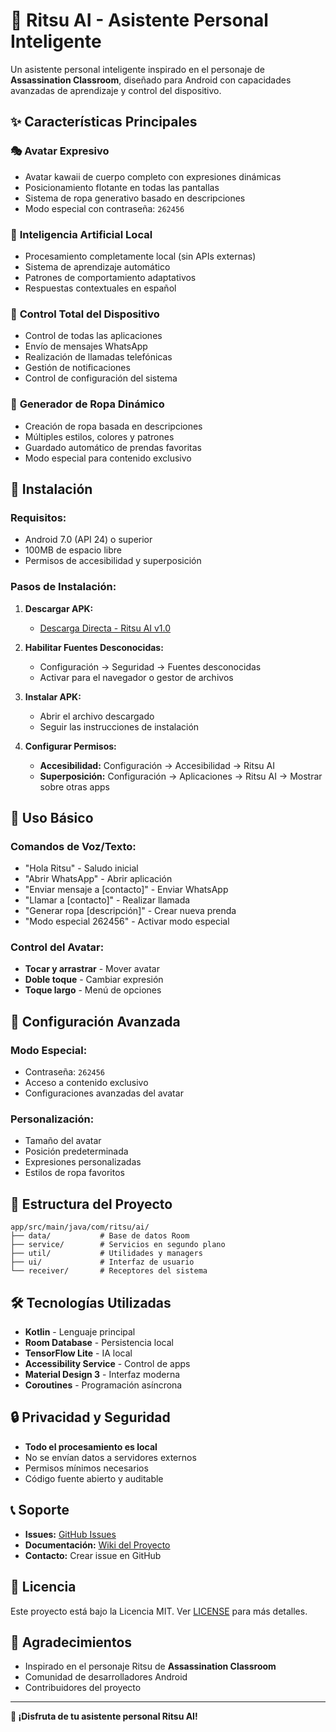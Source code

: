 # 🤖 Ritsu AI - Asistente Personal Inteligente

Un asistente personal inteligente inspirado en el personaje de **Assassination Classroom**, diseñado para Android con capacidades avanzadas de aprendizaje y control del dispositivo.

## ✨ Características Principales

### 🎭 **Avatar Expresivo**
- Avatar kawaii de cuerpo completo con expresiones dinámicas
- Posicionamiento flotante en todas las pantallas
- Sistema de ropa generativo basado en descripciones
- Modo especial con contraseña: `262456`

### 🧠 **Inteligencia Artificial Local**
- Procesamiento completamente local (sin APIs externas)
- Sistema de aprendizaje automático
- Patrones de comportamiento adaptativos
- Respuestas contextuales en español

### 📱 **Control Total del Dispositivo**
- Control de todas las aplicaciones
- Envío de mensajes WhatsApp
- Realización de llamadas telefónicas
- Gestión de notificaciones
- Control de configuración del sistema

### 🎨 **Generador de Ropa Dinámico**
- Creación de ropa basada en descripciones
- Múltiples estilos, colores y patrones
- Guardado automático de prendas favoritas
- Modo especial para contenido exclusivo

## 🚀 Instalación

### **Requisitos:**
- Android 7.0 (API 24) o superior
- 100MB de espacio libre
- Permisos de accesibilidad y superposición

### **Pasos de Instalación:**

1. **Descargar APK:**
   - [Descarga Directa - Ritsu AI v1.0](https://github.com/jmartinsuarez20-lab/Ritsu-ia/releases/download/v1.0.0/ritsu-ai-v1.0.apk)

2. **Habilitar Fuentes Desconocidas:**
   - Configuración → Seguridad → Fuentes desconocidas
   - Activar para el navegador o gestor de archivos

3. **Instalar APK:**
   - Abrir el archivo descargado
   - Seguir las instrucciones de instalación

4. **Configurar Permisos:**
   - **Accesibilidad:** Configuración → Accesibilidad → Ritsu AI
   - **Superposición:** Configuración → Aplicaciones → Ritsu AI → Mostrar sobre otras apps

## 🎯 Uso Básico

### **Comandos de Voz/Texto:**
- "Hola Ritsu" - Saludo inicial
- "Abrir WhatsApp" - Abrir aplicación
- "Enviar mensaje a [contacto]" - Enviar WhatsApp
- "Llamar a [contacto]" - Realizar llamada
- "Generar ropa [descripción]" - Crear nueva prenda
- "Modo especial 262456" - Activar modo especial

### **Control del Avatar:**
- **Tocar y arrastrar** - Mover avatar
- **Doble toque** - Cambiar expresión
- **Toque largo** - Menú de opciones

## 🔧 Configuración Avanzada

### **Modo Especial:**
- Contraseña: `262456`
- Acceso a contenido exclusivo
- Configuraciones avanzadas del avatar

### **Personalización:**
- Tamaño del avatar
- Posición predeterminada
- Expresiones personalizadas
- Estilos de ropa favoritos

## 📁 Estructura del Proyecto

```
app/src/main/java/com/ritsu/ai/
├── data/           # Base de datos Room
├── service/        # Servicios en segundo plano
├── util/           # Utilidades y managers
├── ui/             # Interfaz de usuario
└── receiver/       # Receptores del sistema
```

## 🛠️ Tecnologías Utilizadas

- **Kotlin** - Lenguaje principal
- **Room Database** - Persistencia local
- **TensorFlow Lite** - IA local
- **Accessibility Service** - Control de apps
- **Material Design 3** - Interfaz moderna
- **Coroutines** - Programación asíncrona

## 🔒 Privacidad y Seguridad

- **Todo el procesamiento es local**
- No se envían datos a servidores externos
- Permisos mínimos necesarios
- Código fuente abierto y auditable

## 📞 Soporte

- **Issues:** [GitHub Issues](https://github.com/jmartinsuarez20-lab/Ritsu-ia/issues)
- **Documentación:** [Wiki del Proyecto](https://github.com/jmartinsuarez20-lab/Ritsu-ia/wiki)
- **Contacto:** Crear issue en GitHub

## 📄 Licencia

Este proyecto está bajo la Licencia MIT. Ver [LICENSE](LICENSE) para más detalles.

## 🙏 Agradecimientos

- Inspirado en el personaje Ritsu de **Assassination Classroom**
- Comunidad de desarrolladores Android
- Contribuidores del proyecto

---

**🎉 ¡Disfruta de tu asistente personal Ritsu AI!**